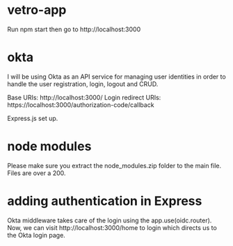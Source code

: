 # vetro-app
Run npm start then go to http://localhost:3000

# okta
I will be using Okta as an API service for managing user identities in order to handle the user registration, login, logout and CRUD.

Base URIs: http://localhost:3000/
Login redirect URIs: https://localhost:3000/authorization-code/callback

Express.js set up. 

# node modules
Please make sure you extract the node_modules.zip folder to the main file. Files are over a 200.

# adding authentication in Express
Okta middleware takes care of the login using the app.use(oidc.router). 
Now, we can visit http://localhost:3000/home to login which directs us to the Okta login page.
